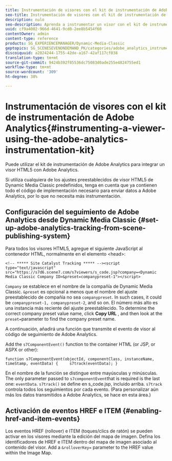 ```yaml
---
title: Instrumentación de visores con el kit de instrumentación de Adobe Analytics
seo-title: Instrumentación de visores con el kit de instrumentación de Adobe Analytics
description: nulo
seo-description: Aprenda a instrumentar un visor con el kit de instrumentación de Adobe Analytics.
uuid: cf9a4002-966d-4641-9cd0-2ee8b5454f60
contentOwner: admin
content-type: reference
products: SG_EXPERIENCEMANAGER/Dynamic-Media-Classic
geptopics: SG_SCENESEVENONDEMAND_PK/categories/adobe_analytics_instrumentation_kit
discoiquuid: a2824244-1755-42de-a167-42af117cf038
translation-type: tm+mt
source-git-commit: 9424b392f85536dc75083d0ade255e4824755ed1
workflow-type: tm+mt
source-wordcount: '309'
ht-degree: 38%

---
```



# Instrumentación de visores con el kit de instrumentación de Adobe Analytics{#instrumenting-a-viewer-using-the-adobe-analytics-instrumentation-kit}

Puede utilizar el kit de instrumentación de Adobe Analytics para integrar un visor HTML5 con Adobe Analytics.

Si utiliza cualquiera de los ajustes preestablecidos de visor HTML5 de Dynamic Media Classic predefinidos, tenga en cuenta que ya contienen todo el código de implementación necesario para enviar datos a Adobe Analytics, por lo que no necesita más instrumentación.

## Configuración del seguimiento de Adobe Analytics desde Dynamic Media Classic {#set-up-adobe-analytics-tracking-from-scene-publishing-system}

Para todos los visores HTML5, agregue el siguiente JavaScript al contenedor HTML, normalmente en el elemento &lt;head>:

```as3
<!-- ***** Site Catalyst Tracking ***** --><script type="text/javascript" src="https://s7d6.scene7.com/s7viewers/s_code.jsp?company=<Dynamic Media Classic Company ID>&preset=companypreset-1"></script>
```

`Company` se establece en el nombre de la compañía de Dynamic Media Classic. `&preset` es opcional a menos que el nombre del ajuste preestablecido de compañía no sea `companypreset`. In such cases, it could be `companypreset-1, companypreset-2`, and so on. El número más alto es una instancia más reciente del ajuste preestablecido. To determine the correct company preset value name, click **Copy URL** , and then look at the `preset=`parameter to find the company preset name.

A continuación, añadirá una función que transmite el evento de visor al código de seguimiento de Adobe Analytics.

Add the `s7ComponentEvent()` function to the container HTML (or JSP, or ASPX or other):

```as3
function s7ComponentEvent(objectId, componentClass, instanceName, timeStamp, eventData) {     s7track(eventData); }
```

En el nombre de la función se distingue entre mayúsculas y minúsculas. The only parameter passed to `s7componentEvent`that is required is the last one: `eventData`. `s7track()` se define en s_code.jsp, incluido arriba. `s7track` controla todos los seguimientos por cada evento. (Para personalizar aún más los datos transmitidos a Adobe Analytics, se hace en esta área.)

## Activación de eventos HREF e ITEM {#enabling-href-and-item-events}

Los eventos HREF (rollover) e ITEM (toques/clics de ratón) se pueden activar en los visores mediante la edición del mapa de imagen. Defina los identificadores de HREF e ITEM dentro del mapa de imagen asociado al contenido del visor. Add a `&rolloverKey=` parameter to the HREF value within the Image Map.
